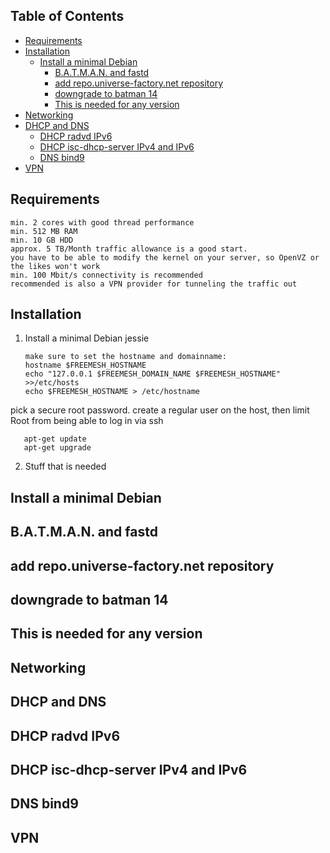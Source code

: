 
## Table of Contents

* [Requirements](#requirements)
* [Installation](#installation)
  * [Install a minimal Debian](#install-a-minimal-debian)
    * [B.A.T.M.A.N. and fastd](#b.a.t.m.a.n.-and-fastd)
    * [add repo.universe-factory.net repository](#add-repo.universe-factory.net-repository)
    * [downgrade to batman 14](#downgrade-to-batman-14)
    * [This is needed for any version](#this-is-needed-for-any-version)
* [Networking](#networking)
* [DHCP and DNS](#dhcp-and-dns)
  * [DHCP radvd IPv6](#dhcp-radvd-ipv6)
  * [DHCP isc-dhcp-server IPv4 and IPv6](#dhcp-isc-dhcp-server-ipv4-and-ipv6)
  * [DNS bind9](#dns-bind9)
* [VPN](#vpn)

## Requirements
    min. 2 cores with good thread performance
    min. 512 MB RAM
    min. 10 GB HDD
    approx. 5 TB/Month traffic allowance is a good start.
    you have to be able to modify the kernel on your server, so OpenVZ or the likes won't work
    min. 100 Mbit/s connectivity is recommended
    recommended is also a VPN provider for tunneling the traffic out

## Installation
1. Install a minimal Debian jessie

       make sure to set the hostname and domainname:
       hostname $FREEMESH_HOSTNAME
       echo "127.0.0.1 $FREEMESH_DOMAIN_NAME $FREEMESH_HOSTNAME" >>/etc/hosts
       echo $FREEMESH_HOSTNAME > /etc/hostname

pick a secure root password.
 create a regular user on the host, then limit Root from being able to log in via ssh
    
       apt-get update
       apt-get upgrade
    
 2. Stuff that is needed
   
    
## Install a minimal Debian

## B.A.T.M.A.N. and fastd

## add repo.universe-factory.net repository

## downgrade to batman 14

## This is needed for any version

## Networking

## DHCP and DNS

## DHCP radvd IPv6

## DHCP isc-dhcp-server IPv4 and IPv6

## DNS bind9

## VPN
